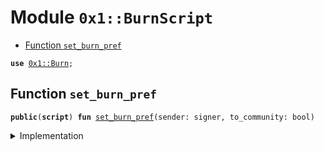 
<a name="0x1_BurnScript"></a>

# Module `0x1::BurnScript`



-  [Function `set_burn_pref`](#0x1_BurnScript_set_burn_pref)


<pre><code><b>use</b> <a href="Burn.md#0x1_Burn">0x1::Burn</a>;
</code></pre>



<a name="0x1_BurnScript_set_burn_pref"></a>

## Function `set_burn_pref`



<pre><code><b>public</b>(<b>script</b>) <b>fun</b> <a href="ol_burn_pref.md#0x1_BurnScript_set_burn_pref">set_burn_pref</a>(sender: signer, to_community: bool)
</code></pre>



<details>
<summary>Implementation</summary>


<pre><code><b>public</b>(<b>script</b>) <b>fun</b> <a href="ol_burn_pref.md#0x1_BurnScript_set_burn_pref">set_burn_pref</a>(sender: signer, to_community: bool) {
    <a href="Burn.md#0x1_Burn_set_send_community">Burn::set_send_community</a>(&sender, to_community);
}
</code></pre>



</details>


[//]: # ("File containing references which can be used from documentation")
[ACCESS_CONTROL]: https://github.com/diem/dip/blob/main/dips/dip-2.md
[ROLE]: https://github.com/diem/dip/blob/main/dips/dip-2.md#roles
[PERMISSION]: https://github.com/diem/dip/blob/main/dips/dip-2.md#permissions

